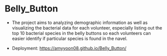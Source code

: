 # Belly_Button

- The project aims to analyzing demographic information as well as visualizing the bacterial data for each volunteer, especially listing out the top 10 bacterial species in the belly buttons so each volunteers can easier identify if particular species is found in the navel. 

- Deployment: https://amyyoon08.github.io/Belly_Button/
